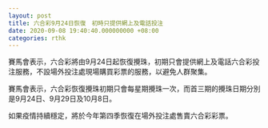 ```yaml
---
layout: post
title: 六合彩9月24日恢復　初時只提供網上及電話投注
date: 2020-09-08 19:40:40.000000000 +08:00
categories: rthk
---
```


賽馬會表示，六合彩將由9月24日起恢復攪珠，初期只會提供網上及電話六合彩投注服務，不設場外投注處現場購買彩票的服務，以避免人群聚集。

賽馬會表示，六合彩恢復攪珠初期只會每星期攪珠一次，而首三期的攪珠日期分別是9月24日、9月29日及10月8日。

如果疫情持續穩定，將於今年第四季恢復在場外投注處售賣六合彩彩票。
